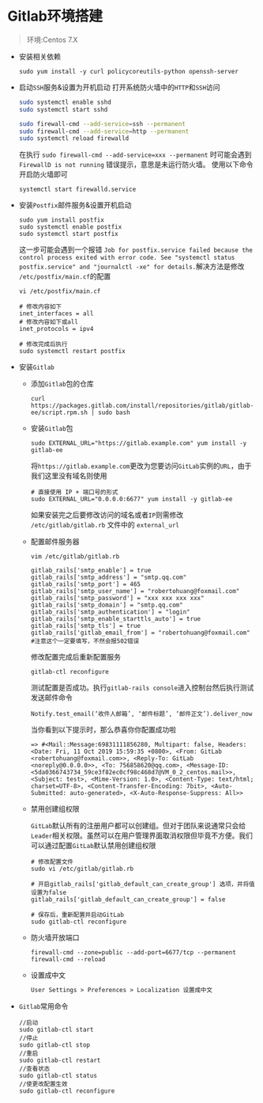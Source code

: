 # Gitlab环境搭建

> 环境:Centos 7.X

- 安装相关依赖

    ```shell
    sudo yum install -y curl policycoreutils-python openssh-server
    ```

- 启动`SSH`服务&设置为开机启动 打开系统防火墙中的`HTTP`和`SSH`访问

  ```sh
  sudo systemctl enable sshd
  sudo systemctl start sshd
  
  sudo firewall-cmd --add-service=ssh --permanent
  sudo firewall-cmd --add-service=http --permanent 
  sudo systemctl reload firewalld
  ```

  在执行 `sudo firewall-cmd --add-service=xxx --permanent` 时可能会遇到 `FirewallD is not running` 错误提示，意思是未运行防火墙。 使用以下命令开启防火墙即可

  ```shell
  systemctl start firewalld.service
  ```

- 安装`Postfix`邮件服务&设置开机启动

  ```
  sudo yum install postfix
  sudo systemctl enable postfix
  sudo systemctl start postfix
  ```

  这一步可能会遇到一个报错 `Job for postfix.service failed because the control process exited with error code. See "systemctl status postfix.service" and "journalctl -xe" for details.`解决方法是修改 `/etc/postfix/main.cf`的配置

  ```shell
  vi /etc/postfix/main.cf
  
  # 修改内容如下
  inet_interfaces = all
  # 修改内容如下或all
  inet_protocols = ipv4 
  
  # 修改完成后执行
  sudo systemctl restart postfix
  ```

- 安装`Gitlab`

  - 添加`Gitlab`包的仓库

    ```shell
    curl https://packages.gitlab.com/install/repositories/gitlab/gitlab-ee/script.rpm.sh | sudo bash
    ```

  - 安装`Gitlab`包

    ```shell
    sudo EXTERNAL_URL="https://gitlab.example.com" yum install -y gitlab-ee
    ```

    将`https://gitlab.example.com`更改为您要访问`GitLab`实例的`URL`，由于我们这里没有域名则使用

    ```shell
    # 直接使用 IP + 端口号的形式
    sudo EXTERNAL_URL="0.0.0.0:6677" yum install -y gitlab-ee
    ```

    如果安装完之后要修改访问的域名或者`IP`则需修改 `/etc/gitlab/gitlab.rb` 文件中的 `external_url` 

  - 配置邮件服务器

    ```shell
    vim /etc/gitlab/gitlab.rb
    
    gitlab_rails['smtp_enable'] = true
    gitlab_rails['smtp_address'] = "smtp.qq.com"
    gitlab_rails['smtp_port'] = 465
    gitlab_rails['smtp_user_name'] = "robertohuang@foxmail.com"
    gitlab_rails['smtp_password'] = "xxx xxx xxx xxx"
    gitlab_rails['smtp_domain'] = "smtp.qq.com"
    gitlab_rails['smtp_authentication'] = "login"
    gitlab_rails['smtp_enable_starttls_auto'] = true
    gitlab_rails['smtp_tls'] = true
    gitlab_rails['gitlab_email_from'] = "robertohuang@foxmail.com" #注意这个一定要填写，不然会报502错误
    ```

    修改配置完成后重新配置服务

    ```shell
    gitlab-ctl reconfigure
    ```

    测试配置是否成功。执行`gitlab-rails console`进入控制台然后执行测试发送邮件命令

    ```shell
    Notify.test_email(‘收件人邮箱’, ‘邮件标题’, ‘邮件正文’).deliver_now
    ```

    当你看到以下提示时，那么恭喜你你配置成功啦

    ```
    => #<Mail::Message:69831111856280, Multipart: false, Headers: <Date: Fri, 11 Oct 2019 15:59:35 +0800>, <From: GitLab <robertohuang@foxmail.com>>, <Reply-To: GitLab <noreply@0.0.0.0>>, <To: 756858620@qq.com>, <Message-ID: <5da0366743734_59ce3f82ec0cf98c468d7@VM_0_2_centos.mail>>, <Subject: test>, <Mime-Version: 1.0>, <Content-Type: text/html; charset=UTF-8>, <Content-Transfer-Encoding: 7bit>, <Auto-Submitted: auto-generated>, <X-Auto-Response-Suppress: All>>
    ```

  - 禁用创建组权限

      `GitLab`默认所有的注册用户都可以创建组。但对于团队来说通常只会给`Leader`相关权限。虽然可以在用户管理界面取消权限但毕竟不方便。我们可以通过配置`GitLab`默认禁用创建组权限

      ```shell
      # 修改配置文件
      sudo vi /etc/gitlab/gitlab.rb
      
      # 开启gitlab_rails['gitlab_default_can_create_group'] 选项，并将值设置为false
      gitlab_rails['gitlab_default_can_create_group'] = false
      
      # 保存后，重新配置并启动GitLab
      sudo gitlab-ctl reconfigure
      ```

  - 防火墙开放端口

    ```shell
    firewall-cmd --zone=public --add-port=6677/tcp --permanent
    firewall-cmd --reload
    ```

  - 设置成中文

    ```reStructuredText
    User Settings > Preferences > Localization 设置成中文
    ```

- `Gitlab`常用命令

  ```shell
  //启动
  sudo gitlab-ctl start
  //停止
  sudo gitlab-ctl stop
  //重启
  sudo gitlab-ctl restart
  //查看状态
  sudo gitlab-ctl status
  //使更改配置生效
  sudo gitlab-ctl reconfigure
  ```

